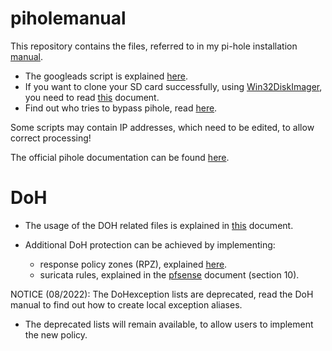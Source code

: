 # piholemanual
This repository contains the files, referred to in my pi-hole installation [manual](https://jpgpi250.github.io/piholemanual/doc/Block%20Ads%20Network-wide%20with%20A%20Raspberry%20Pi-hole.pdf).
- The googleads script is explained [here](https://jpgpi250.github.io/piholemanual/doc/Whitelist%20Google%20Ads%20with%20Pi-hole%20v5.pdf).
- If you want to clone your SD card successfully, using [Win32DiskImager](https://win32diskimager.org/), you need to read [this](https://jpgpi250.github.io/piholemanual/doc/Manually%20resize%20partition%20for%20Backup.pdf) document.
- Find out who tries to bypass pihole, read [here](https://jpgpi250.github.io/piholemanual/doc/Catching%20Firewall%20redirected%20DNS%20requests.pdf).

Some scripts may contain IP addresses, which need to be edited, to allow correct processing!

The official pihole documentation can be found [here](https://docs.pi-hole.net/).

# DoH
- The usage of the DOH related files is explained in [this](https://jpgpi250.github.io/piholemanual/doc/Block%20DOH%20with%20pfsense.pdf) document.

- Additional DoH protection can be achieved by implementing:

    * response policy zones (RPZ), explained [here](https://jpgpi250.github.io/piholemanual/doc/Unbound%20response%20policy%20zones.pdf).
    * suricata rules, explained in the [pfsense](https://jpgpi250.github.io/piholemanual/doc/Block%20DOH%20with%20pfsense.pdf) document (section 10).

NOTICE (08/2022): The DoHexception lists are deprecated, read the DoH manual to find out how to create local exception aliases.
- The deprecated lists will remain available, to allow users to implement the new policy.
